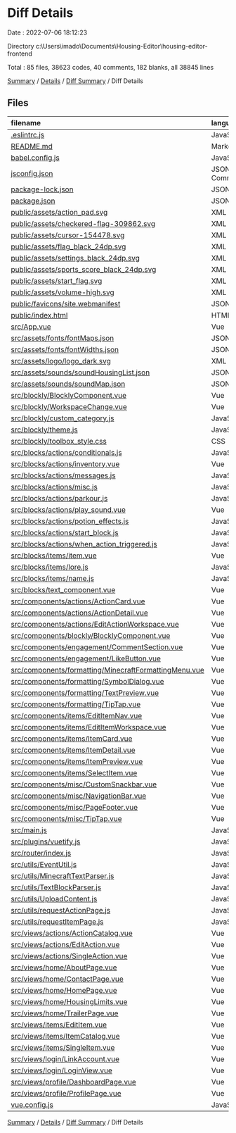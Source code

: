 # Diff Details

Date : 2022-07-06 18:12:23

Directory c:\\Users\\imado\\Documents\\Housing-Editor\\housing-editor-frontend

Total : 85 files,  38623 codes, 40 comments, 182 blanks, all 38845 lines

[Summary](results.md) / [Details](details.md) / [Diff Summary](diff.md) / Diff Details

## Files
| filename | language | code | comment | blank | total |
| :--- | :--- | ---: | ---: | ---: | ---: |
| [.eslintrc.js](/.eslintrc.js) | JavaScript | 18 | 0 | 1 | 19 |
| [README.md](/README.md) | Markdown | 19 | 0 | 6 | 25 |
| [babel.config.js](/babel.config.js) | JavaScript | 5 | 0 | 1 | 6 |
| [jsconfig.json](/jsconfig.json) | JSON with Comments | 8 | 12 | 0 | 20 |
| [package-lock.json](/package-lock.json) | JSON | 33,476 | 0 | 1 | 33,477 |
| [package.json](/package.json) | JSON | 67 | 0 | 1 | 68 |
| [public/assets/action_pad.svg](/public/assets/action_pad.svg) | XML | 66 | 0 | 1 | 67 |
| [public/assets/checkered-flag-309862.svg](/public/assets/checkered-flag-309862.svg) | XML | 4 | 0 | 1 | 5 |
| [public/assets/cursor-154478.svg](/public/assets/cursor-154478.svg) | XML | 7 | 0 | 1 | 8 |
| [public/assets/flag_black_24dp.svg](/public/assets/flag_black_24dp.svg) | XML | 1 | 0 | 0 | 1 |
| [public/assets/settings_black_24dp.svg](/public/assets/settings_black_24dp.svg) | XML | 1 | 0 | 0 | 1 |
| [public/assets/sports_score_black_24dp.svg](/public/assets/sports_score_black_24dp.svg) | XML | 1 | 0 | 0 | 1 |
| [public/assets/start_flag.svg](/public/assets/start_flag.svg) | XML | 1 | 0 | 0 | 1 |
| [public/assets/volume-high.svg](/public/assets/volume-high.svg) | XML | 1 | 0 | 0 | 1 |
| [public/favicons/site.webmanifest](/public/favicons/site.webmanifest) | JSON | 1 | 0 | 0 | 1 |
| [public/index.html](/public/index.html) | HTML | 26 | 2 | 1 | 29 |
| [src/App.vue](/src/App.vue) | Vue | 2 | 0 | 1 | 3 |
| [src/assets/fonts/fontMaps.json](/src/assets/fonts/fontMaps.json) | JSON | 8 | 0 | 0 | 8 |
| [src/assets/fonts/fontWidths.json](/src/assets/fonts/fontWidths.json) | JSON | 189 | 0 | 0 | 189 |
| [src/assets/logo/logo_dark.svg](/src/assets/logo/logo_dark.svg) | XML | 19 | 0 | 0 | 19 |
| [src/assets/sounds/soundHousingList.json](/src/assets/sounds/soundHousingList.json) | JSON | 185 | 0 | 22 | 207 |
| [src/assets/sounds/soundMap.json](/src/assets/sounds/soundMap.json) | JSON | 2,025 | 0 | 0 | 2,025 |
| [src/blockly/BlocklyComponent.vue](/src/blockly/BlocklyComponent.vue) | Vue | 73 | 1 | 7 | 81 |
| [src/blockly/WorkspaceChange.vue](/src/blockly/WorkspaceChange.vue) | Vue | 42 | 7 | 2 | 51 |
| [src/blockly/custom_category.js](/src/blockly/custom_category.js) | JavaScript | 25 | 21 | 4 | 50 |
| [src/blockly/theme.js](/src/blockly/theme.js) | JavaScript | 9 | 0 | 1 | 10 |
| [src/blockly/toolbox_style.css](/src/blockly/toolbox_style.css) | CSS | 37 | 2 | 8 | 47 |
| [src/blocks/actions/conditionals.js](/src/blocks/actions/conditionals.js) | JavaScript | -12 | 0 | -1 | -13 |
| [src/blocks/actions/inventory.vue](/src/blocks/actions/inventory.vue) | Vue | 18 | 0 | 0 | 18 |
| [src/blocks/actions/messages.js](/src/blocks/actions/messages.js) | JavaScript | -136 | -54 | -22 | -212 |
| [src/blocks/actions/misc.js](/src/blocks/actions/misc.js) | JavaScript | 93 | 0 | 9 | 102 |
| [src/blocks/actions/parkour.js](/src/blocks/actions/parkour.js) | JavaScript | -2 | 0 | 1 | -1 |
| [src/blocks/actions/play_sound.vue](/src/blocks/actions/play_sound.vue) | Vue | 89 | 0 | 7 | 96 |
| [src/blocks/actions/potion_effects.js](/src/blocks/actions/potion_effects.js) | JavaScript | -1 | 0 | -1 | -2 |
| [src/blocks/actions/start_block.js](/src/blocks/actions/start_block.js) | JavaScript | -15 | -1 | -1 | -17 |
| [src/blocks/actions/when_action_triggered.js](/src/blocks/actions/when_action_triggered.js) | JavaScript | 15 | 1 | 1 | 17 |
| [src/blocks/items/item.vue](/src/blocks/items/item.vue) | Vue | 19 | 0 | 1 | 20 |
| [src/blocks/items/lore.js](/src/blocks/items/lore.js) | JavaScript | 14 | 0 | 3 | 17 |
| [src/blocks/items/name.js](/src/blocks/items/name.js) | JavaScript | 14 | 0 | 3 | 17 |
| [src/blocks/text_component.vue](/src/blocks/text_component.vue) | Vue | 138 | 20 | 13 | 171 |
| [src/components/actions/ActionCard.vue](/src/components/actions/ActionCard.vue) | Vue | 29 | -3 | -3 | 23 |
| [src/components/actions/ActionDetail.vue](/src/components/actions/ActionDetail.vue) | Vue | 40 | -3 | 1 | 38 |
| [src/components/actions/EditActionWorkspace.vue](/src/components/actions/EditActionWorkspace.vue) | Vue | 5 | 0 | 3 | 8 |
| [src/components/blockly/BlocklyComponent.vue](/src/components/blockly/BlocklyComponent.vue) | Vue | -49 | 0 | -3 | -52 |
| [src/components/engagement/CommentSection.vue](/src/components/engagement/CommentSection.vue) | Vue | 78 | 2 | 5 | 85 |
| [src/components/engagement/LikeButton.vue](/src/components/engagement/LikeButton.vue) | Vue | 25 | 2 | 2 | 29 |
| [src/components/formatting/MinecraftFormattingMenu.vue](/src/components/formatting/MinecraftFormattingMenu.vue) | Vue | 206 | 3 | 10 | 219 |
| [src/components/formatting/SymbolDialog.vue](/src/components/formatting/SymbolDialog.vue) | Vue | 67 | 0 | 3 | 70 |
| [src/components/formatting/TextPreview.vue](/src/components/formatting/TextPreview.vue) | Vue | 81 | 2 | 4 | 87 |
| [src/components/formatting/TipTap.vue](/src/components/formatting/TipTap.vue) | Vue | 429 | 8 | 68 | 505 |
| [src/components/items/EditItemNav.vue](/src/components/items/EditItemNav.vue) | Vue | 29 | 0 | 2 | 31 |
| [src/components/items/EditItemWorkspace.vue](/src/components/items/EditItemWorkspace.vue) | Vue | 93 | 2 | 6 | 101 |
| [src/components/items/ItemCard.vue](/src/components/items/ItemCard.vue) | Vue | 2 | 1 | -4 | -1 |
| [src/components/items/ItemDetail.vue](/src/components/items/ItemDetail.vue) | Vue | 166 | 2 | 13 | 181 |
| [src/components/items/ItemPreview.vue](/src/components/items/ItemPreview.vue) | Vue | 33 | 0 | 0 | 33 |
| [src/components/items/SelectItem.vue](/src/components/items/SelectItem.vue) | Vue | -1 | 0 | 0 | -1 |
| [src/components/misc/CustomSnackbar.vue](/src/components/misc/CustomSnackbar.vue) | Vue | 22 | 0 | 2 | 24 |
| [src/components/misc/NavigationBar.vue](/src/components/misc/NavigationBar.vue) | Vue | 38 | 0 | 1 | 39 |
| [src/components/misc/PageFooter.vue](/src/components/misc/PageFooter.vue) | Vue | 5 | 0 | 0 | 5 |
| [src/components/misc/TipTap.vue](/src/components/misc/TipTap.vue) | Vue | -424 | -8 | -68 | -500 |
| [src/main.js](/src/main.js) | JavaScript | 3 | 0 | 1 | 4 |
| [src/plugins/vuetify.js](/src/plugins/vuetify.js) | JavaScript | 4 | 0 | 0 | 4 |
| [src/router/index.js](/src/router/index.js) | JavaScript | 36 | 0 | -1 | 35 |
| [src/utils/EventUtil.js](/src/utils/EventUtil.js) | JavaScript | 170 | 0 | 22 | 192 |
| [src/utils/MinecraftTextParser.js](/src/utils/MinecraftTextParser.js) | JavaScript | 98 | 1 | 9 | 108 |
| [src/utils/TextBlockParser.js](/src/utils/TextBlockParser.js) | JavaScript | 5 | 0 | 0 | 5 |
| [src/utils/UploadContent.js](/src/utils/UploadContent.js) | JavaScript | 71 | 34 | 15 | 120 |
| [src/utils/requestActionPage.js](/src/utils/requestActionPage.js) | JavaScript | 14 | 0 | 1 | 15 |
| [src/utils/requestItemPage.js](/src/utils/requestItemPage.js) | JavaScript | 14 | 0 | 1 | 15 |
| [src/views/actions/ActionCatalog.vue](/src/views/actions/ActionCatalog.vue) | Vue | 6 | 0 | -2 | 4 |
| [src/views/actions/EditAction.vue](/src/views/actions/EditAction.vue) | Vue | -31 | -1 | -9 | -41 |
| [src/views/actions/SingleAction.vue](/src/views/actions/SingleAction.vue) | Vue | 57 | 0 | 3 | 60 |
| [src/views/home/AboutPage.vue](/src/views/home/AboutPage.vue) | Vue | -293 | -16 | -23 | -332 |
| [src/views/home/ContactPage.vue](/src/views/home/ContactPage.vue) | Vue | 43 | 0 | 4 | 47 |
| [src/views/home/HomePage.vue](/src/views/home/HomePage.vue) | Vue | 71 | 0 | -1 | 70 |
| [src/views/home/HousingLimits.vue](/src/views/home/HousingLimits.vue) | Vue | 183 | 0 | 5 | 188 |
| [src/views/home/TrailerPage.vue](/src/views/home/TrailerPage.vue) | Vue | 295 | 10 | 23 | 328 |
| [src/views/items/EditItem.vue](/src/views/items/EditItem.vue) | Vue | 60 | -7 | 1 | 54 |
| [src/views/items/ItemCatalog.vue](/src/views/items/ItemCatalog.vue) | Vue | 83 | 0 | 3 | 86 |
| [src/views/items/SingleItem.vue](/src/views/items/SingleItem.vue) | Vue | 58 | 0 | 3 | 61 |
| [src/views/login/LinkAccount.vue](/src/views/login/LinkAccount.vue) | Vue | -1 | 0 | 0 | -1 |
| [src/views/login/LoginView.vue](/src/views/login/LoginView.vue) | Vue | -6 | -4 | -1 | -11 |
| [src/views/profile/DashboardPage.vue](/src/views/profile/DashboardPage.vue) | Vue | 48 | 2 | 4 | 54 |
| [src/views/profile/ProfilePage.vue](/src/views/profile/ProfilePage.vue) | Vue | 202 | 2 | 9 | 213 |
| [vue.config.js](/vue.config.js) | JavaScript | 9 | 0 | 1 | 10 |

[Summary](results.md) / [Details](details.md) / [Diff Summary](diff.md) / Diff Details